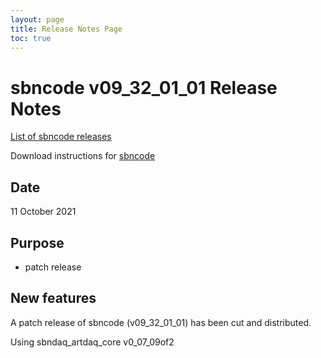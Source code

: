 ```yaml
---
layout: page
title: Release Notes Page
toc: true
---
```


sbncode v09_32_01_01 Release Notes
=======================================================================================

[List of sbncode releases](https://github.com/SBNSoftware/SBNSoftware.github.io/tree/master/AnalysisInfrastructure/Releases)

Download instructions for [sbncode]()

Date
---------------------------------------------------
11 October 2021

Purpose
---------------------------------------------------
* patch release

New features
---------------------------------------------------
A patch release of sbncode (v09_32_01_01) has been cut and distributed.

Using sbndaq_artdaq_core v0_07_09of2
